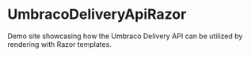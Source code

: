 # UmbracoDeliveryApiRazor
Demo site showcasing how the Umbraco Delivery API can be utilized by rendering with Razor templates. 
